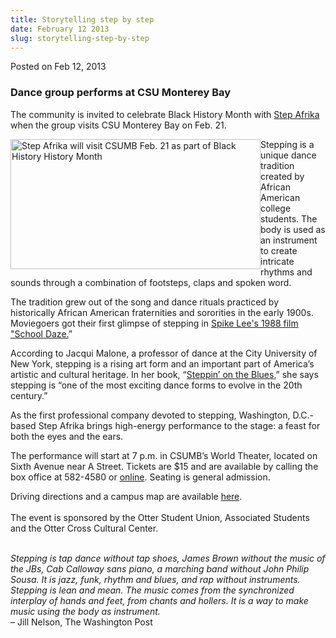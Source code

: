 ```yaml
---
title: Storytelling step by step
date: February 12 2013
slug: storytelling-step-by-step
---
```


 



<span class="date">Posted on Feb 12, 2013    </span>
<h3>Dance group performs at CSU Monterey Bay</h3>
<p>The community is invited to celebrate Black History Month with
<a href="https://www.stepafrika.org/aboutus.htm" rel="nofollow">Step
Afrika</a> when the group visits CSU Monterey Bay on Feb. 21.</p>
<p><img alt="Step Afrika will visit CSUMB Feb. 21 as part of Black History History Month " src="https://news.csumb.edu/sites/default/files/65/attachments/news/images/step_afrika_small_for_web.jpg" style="float:left; width:400px; height:208px">Stepping is a
unique dance tradition created by African American college
students. The body is used as an instrument to create intricate
rhythms and sounds through a combination of footsteps, claps and
spoken word.</img></p>
<p>The tradition grew out of the song and dance rituals practiced
by historically African American fraternities and sororities in the
early 1900s. Moviegoers got their first glimpse of stepping in
<a href="https://www.youtube.com/watch?v=ZZLxiWqmGus" rel="nofollow">Spike Lee&apos;s 1988 film &quot;School Daze.</a>&#x201D;</p>
<p>According to Jacqui Malone, a professor of dance at the City
University of New York, stepping is a rising art form and an
important part of America&#x2019;s artistic and cultural heritage. In her
book, &#x201C;<a href="https://www.press.uillinois.edu/books/catalog/47pkg2ab9780252065088.html" rel="nofollow">Steppin&#x2019; on the Blues</a>,&#x201D; she says stepping is
&#x201C;one of the most exciting dance forms to evolve in the 20th
century.&#x201D;</p>
<p>As the first professional company devoted to stepping,
Washington, D.C.-based Step Afrika brings high-energy performance
to the stage: a feast for both the eyes and the ears.</p>
<p>The performance will start at 7 p.m. in CSUMB&#x2019;s World Theater,
located on Sixth Avenue near A Street. Tickets are $15 and are
available by calling the box office at 582-4580 or <a href="https://csumb.edu/worldtheater" rel="nofollow">onli</a><a href="https://csumb.edu/worldtheater" rel="nofollow">ne</a>.&#xA0;Seating
is general admission.</p>
<p>Driving directions and a campus map are available <a href="https://csumb.edu/map" rel="nofollow">here</a>.<br>
<br>
The event is sponsored by the Otter Student Union, Associated
Students and the Otter Cross Cultural Center.</br></br></p>
<p><em>Stepping is tap dance without tap shoes, James Brown without
the music of the JBs, Cab Calloway sans piano, a marching band
without John Philip Sousa. It is jazz, funk, rhythm and blues, and
rap without instruments. Stepping is lean and mean. The music comes
from the synchronized interplay of hands and feet, from chants and
hollers. It is a way to make music using the body as
instrument.</em><br>
&#x2013; Jill Nelson, The Washington Post<br>
&#xA0;</br></br></p>





```
